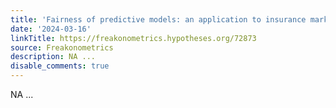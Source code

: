 ```yaml
---
title: 'Fairness of predictive models: an application to insurance markets'
date: '2024-03-16'
linkTitle: https://freakonometrics.hypotheses.org/72873
source: Freakonometrics
description: NA ...
disable_comments: true
---
```

NA ...